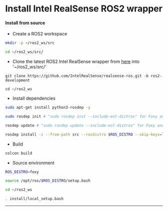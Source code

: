 # Install Intel RealSense ROS2 wrapper

  

#### Install from source
  
  - Create a ROS2 workspace
```bash
mkdir -p ~/ros2_ws/src
```
```bash
cd ~/ros2_ws/src/
```
  
  - Clone the latest ROS2 Intel RealSense  wrapper from [here](https://github.com/IntelRealSense/realsense-ros.git) into '~/ros2_ws/src/'
```bashrc
git clone https://github.com/IntelRealSense/realsense-ros.git -b ros2-development
```
```bashrc
cd ~/ros2_ws
```
  
  - Install dependencies
```bash
sudo apt-get install python3-rosdep -y
```
```bash
sudo rosdep init # "sudo rosdep init --include-eol-distros" for Foxy and earlier
```
```bash
rosdep update # "sudo rosdep update --include-eol-distros" for Foxy and earlier
```
```bash
rosdep install -i --from-path src --rosdistro $ROS_DISTRO --skip-keys=librealsense2 -y
```

  - Build
```bash
colcon build
```

  -  Source environment
```bash
ROS_DISTRO=foxy
```
```bash
source /opt/ros/$ROS_DISTRO/setup.bash
```
```bash
cd ~/ros2_ws
```
```bash
. install/local_setup.bash
```
  
  </details>

<hr>

